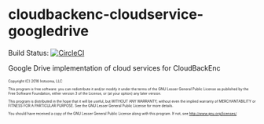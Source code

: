 # cloudbackenc-cloudservice-googledrive

Build Status:  [![CircleCI](https://circleci.com/gh/irotsoma/cloudservice-googledrive.svg?style=svg)](https://circleci.com/gh/irotsoma/cloudservice-googledrive)

Google Drive implementation of cloud services for CloudBackEnc

<span style="font-size: .5em;">
Copyright (C) 2016  Irotsoma, LLC

This program is free software: you can redistribute it and/or modify
it under the terms of the GNU Lesser General Public License as published by
the Free Software Foundation, either version 3 of the License, or
(at your option) any later version.

This program is distributed in the hope that it will be useful,
but WITHOUT ANY WARRANTY; without even the implied warranty of
MERCHANTABILITY or FITNESS FOR A PARTICULAR PURPOSE.  See the
GNU Lesser General Public License for more details.

You should have received a copy of the GNU Lesser General Public License
along with this program.  If not, see <http://www.gnu.org/licenses/> 
</span>
